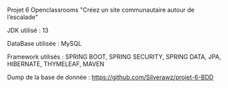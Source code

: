 Projet 6 Openclassrooms
"Créez un site communautaire autour de l’escalade"


JDK utilisé : 13


DataBase utilisée : MySQL


Framework utilisés : SPRING BOOT, SPRING SECURITY, SPRING DATA, JPA, HIBERNATE, THYMELEAF, MAVEN



Dump de la base de donnée : https://github.com/Silverawz/projet-6-BDD
